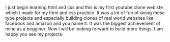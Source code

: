 I just begin learning html and css and this is my first youtube clone webiste which i made for my html and css practice.
It was a lot of fun of doing these type projects and especially building clones of real world websites like facebook and amazon and you name it.
It was the biggest achievement of mine as a begginer. Now i will be looking forward to build more things. I am happy you see my projects.
